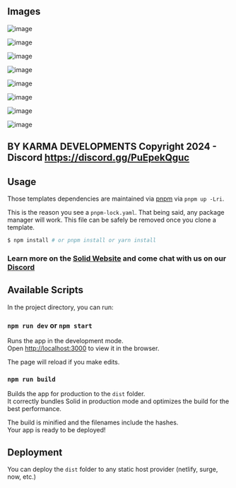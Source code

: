 ## Images

![image](https://cdn.discordapp.com/attachments/640330555119894548/1215075568111063060/image.png?ex=65fb6e4e&is=65e8f94e&hm=d0a7d5a929e36a52937c494231921114a79a2081337b15580a961b17e2525024&)

![image](https://cdn.discordapp.com/attachments/640330555119894548/1215075390675099728/image.png?ex=65fb6e24&is=65e8f924&hm=8c71a5279b418b4e44704f33c1cb68a25f3c4ab8e9ad15a70d360f3c1b2bf743&)

![image](https://cdn.discordapp.com/attachments/640330555119894548/1215075448825061376/image.png?ex=65fb6e32&is=65e8f932&hm=8d64efa0b715ff0a788e63c5e8f85284a2e01651f2e787d4a98566b15c86a12b&)

![image](https://cdn.discordapp.com/attachments/640330555119894548/1215075516676055120/image.png?ex=65fb6e42&is=65e8f942&hm=4c90df7f6ca3821b075e06ec883cbe09778699355c69151be3fd653e3401f499&)

![image](https://cdn.discordapp.com/attachments/640330555119894548/1215075522594344960/image.png?ex=65fb6e43&is=65e8f943&hm=f343056264dcf8100428a607fe53c6ee12254c2b14d94284d3c5638ea1fd443c&)

![image](https://cdn.discordapp.com/attachments/640330555119894548/1215075639141339206/image.png?ex=65fb6e5f&is=65e8f95f&hm=2e75b2d602f417f18ac3678e3115dc16b234bdc8095f415ca17c761f9a6be044&)

![image](https://cdn.discordapp.com/attachments/640330555119894548/1215075684633022504/image.png?ex=65fb6e6a&is=65e8f96a&hm=27fbbf5f64dfc3870dfb863439e9ad537cfc7ab17566c665be5cf5920643c9fd&)

![image](https://cdn.discordapp.com/attachments/640330555119894548/1215075727867781130/image.png?ex=65fb6e74&is=65e8f974&hm=41553a6035a030a90622c28d7d117ac00b22ee3796f80a32e50d1c3a5afebb6a&)

## BY KARMA DEVELOPMENTS Copyright 2024 - Discord <https://discord.gg/PuEpekQguc>

## Usage

Those templates dependencies are maintained via [pnpm](https://pnpm.io) via `pnpm up -Lri`.

This is the reason you see a `pnpm-lock.yaml`. That being said, any package manager will work. This file can be safely be removed once you clone a template.

```bash
$ npm install # or pnpm install or yarn install
```

### Learn more on the [Solid Website](https://solidjs.com) and come chat with us on our [Discord](https://discord.com/invite/solidjs)

## Available Scripts

In the project directory, you can run:

### `npm run dev` or `npm start`

Runs the app in the development mode.<br>
Open [http://localhost:3000](http://localhost:3000) to view it in the browser.

The page will reload if you make edits.<br>

### `npm run build`

Builds the app for production to the `dist` folder.<br>
It correctly bundles Solid in production mode and optimizes the build for the best performance.

The build is minified and the filenames include the hashes.<br>
Your app is ready to be deployed!

## Deployment

You can deploy the `dist` folder to any static host provider (netlify, surge, now, etc.)
